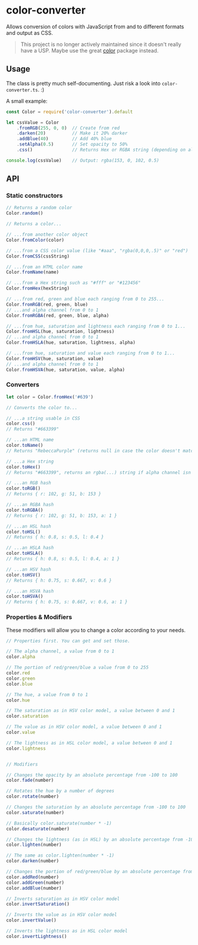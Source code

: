 # color-converter
Allows conversion of colors with JavaScript from and to different formats and output as CSS.

> This project is no longer actively maintained since it doesn't really have a USP. Maybe use the great [color](https://www.npmjs.com/package/color) package instead.

## Usage

The class is pretty much self-documenting. Just risk a look into `color-converter.ts`. :)

A small example:

```javascript
const Color = require('color-converter').default

let cssValue = Color
    .fromRGB(255, 0, 0)  // Create from red
	.darken(20)          // Make it 20% darker
	.addBlue(40)         // Add 40% blue
	.setAlpha(0.5)       // Set opacity to 50%
	.css()               // Returns Hex or RGBA string (depending on alpha value)

console.log(cssValue)    // Output: rgba(153, 0, 102, 0.5)
```

## API

### Static constructors

```javascript
// Returns a random color
Color.random()

// Returns a color...

// ...from another color object
Color.fromColor(color)

// ...from a CSS color value (like "#aaa", "rgba(0,0,0,.5)" or "red")
Color.fromCSS(cssString)

// ...from an HTML color name
Color.fromName(name)

// ...from a Hex string such as "#fff" or "#123456"
Color.fromHex(hexString)

// ...from red, green and blue each ranging from 0 to 255...
Color.fromRGB(red, green, blue)
// ...and alpha channel from 0 to 1
Color.fromRGBA(red, green, blue, alpha)

// ...from hue, saturation and lightness each ranging from 0 to 1...
Color.fromHSL(hue, saturation, lightness)
// ...and alpha channel from 0 to 1
Color.fromHSLA(hue, saturation, lightness, alpha)

// ...from hue, saturation and value each ranging from 0 to 1...
Color.fromHSV(hue, saturation, value)
// ...and alpha channel from 0 to 1
Color.fromHSVA(hue, saturation, value, alpha)
```

### Converters

```javascript
let color = Color.fromHex('#639')

// Converts the color to...

// ...a string usable in CSS
color.css()
// Returns "#663399"

// ...an HTML name
color.toName()
// Returns "RebeccaPurple" (returns null in case the color doesn't match any name)

// ...a Hex string
color.toHex()
// Returns "#663399", returns an rgba(...) string if alpha channel isn't 1

// ...an RGB hash
color.toRGB()
// Returns { r: 102, g: 51, b: 153 }

// ...an RGBA hash
color.toRGBA()
// Returns { r: 102, g: 51, b: 153, a: 1 }

// ...an HSL hash
color.toHSL()
// Returns { h: 0.8, s: 0.5, l: 0.4 }

// ...an HSLA hash
color.toHSLA()
// Returns { h: 0.8, s: 0.5, l: 0.4, a: 1 }

// ...an HSV hash
color.toHSV()
// Returns { h: 0.75, s: 0.667, v: 0.6 }

// ...an HSVA hash
color.toHSVA()
// Returns { h: 0.75, s: 0.667, v: 0.6, a: 1 }
```

### Properties & Modifiers
These modifiers will allow you to change a color according to your needs.

```javascript
// Properties first. You can get and set those.

// The alpha channel, a value from 0 to 1
color.alpha

// The portion of red/green/blue a value from 0 to 255
color.red
color.green
color.blue

// The hue, a value from 0 to 1
color.hue

// The saturation as in HSV color model, a value between 0 and 1
color.saturation

// The value as in HSV color model, a value between 0 and 1
color.value

// The lightness as in HSL color model, a value between 0 and 1
color.lightness


// Modifiers

// Changes the opacity by an absolute percentage from -100 to 100
color.fade(number)

// Rotates the hue by a number of degrees
color.rotate(number)

// Changes the saturation by an absolute percentage from -100 to 100
color.saturate(number)

// Basically color.saturate(number * -1)
color.desaturate(number)

// Changes the lightness (as in HSL) by an absolute percentage from -100 to 100
color.lighten(number)

// The same as color.lighten(number * -1)
color.darken(number)

// Changes the portion of red/green/blue by an absolute percentage from -100 to 100
color.addRed(number)
color.addGreen(number)
color.addBlue(number)

// Inverts saturation as in HSV color model
color.invertSaturation()

// Inverts the value as in HSV color model
color.invertValue()

// Inverts the lightness as in HSL color model
color.invertLightness()
```